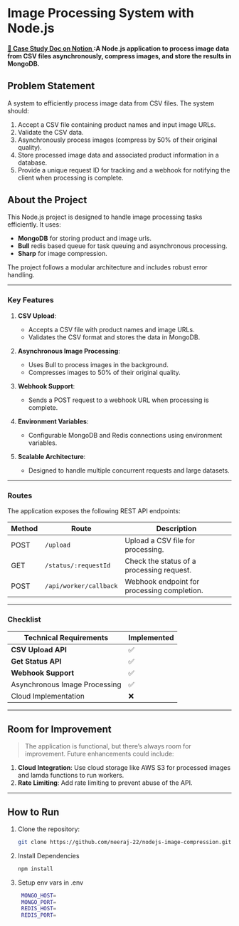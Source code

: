# Image Processing System with Node.js

#### <a href="https://neeraj-22.notion.site/Nodejs-Image-Compression-1ae61b78c2de80d58f1ffd59443b9cf0" target="_blank">🔗 Case Study Doc on Notion </a> :A Node.js application to process image data from CSV files asynchronously, compress images, and store the results in MongoDB.

## Problem Statement
A system to efficiently process image data from CSV files. The system should:
1. Accept a CSV file containing product names and input image URLs.
2. Validate the CSV data.
3. Asynchronously process images (compress by 50% of their original quality).
4. Store processed image data and associated product information in a database.
5. Provide a unique request ID for tracking and a webhook for notifying the client when processing is complete.

## About the Project
This Node.js project is designed to handle image processing tasks efficiently. It uses:
- **MongoDB** for storing product and image urls.
- **Bull** redis based queue for task queuing and asynchronous processing.
- **Sharp** for image compression.

The project follows a modular architecture and includes robust error handling.

---

### **Key Features**
1. **CSV Upload**:
   - Accepts a CSV file with product names and image URLs.
   - Validates the CSV format and stores the data in MongoDB.

2. **Asynchronous Image Processing**:
   - Uses Bull to process images in the background.
   - Compresses images to 50% of their original quality.

3. **Webhook Support**:
   - Sends a POST request to a webhook URL when processing is complete.

4. **Environment Variables**:
   - Configurable MongoDB and Redis connections using environment variables.

5. **Scalable Architecture**:
   - Designed to handle multiple concurrent requests and large datasets.

---

### **Routes**
The application exposes the following REST API endpoints:

| Method | Route               | Description                                      |
|--------|---------------------|--------------------------------------------------|
| POST   | `/upload`           | Upload a CSV file for processing.                |
| GET    | `/status/:requestId`| Check the status of a processing request.        |
| POST   | `/api/worker/callback` | Webhook endpoint for processing completion.   |

---

### **Checklist**

| Technical Requirements       | Implemented |
|------------------------------|----------------------------|
| <b>CSV Upload API</b>    | ✅                         |
| <b>Get Status API</b>    | ✅                         |
| <b>Webhook Support</b>              | ✅                         |
| Asynchronous Image Processing| ✅                         |
| Cloud Implementation    | ❌                         |

---

## Room for Improvement
> The application is functional, but there’s always room for improvement. Future enhancements could include:

1. **Cloud Integration**: Use cloud storage like AWS S3 for processed images and lamda functions to run workers.
2. **Rate Limiting**: Add rate limiting to prevent abuse of the API.

---

## How to Run
1. Clone the repository:
   ```bash
   git clone https://github.com/neeraj-22/nodejs-image-compression.git
2. Install Dependencies
   ```bash
   npm install
3. Setup env vars in .env
   ```bash
    MONGO_HOST=
    MONGO_PORT=
    REDIS_HOST=
    REDIS_PORT=
